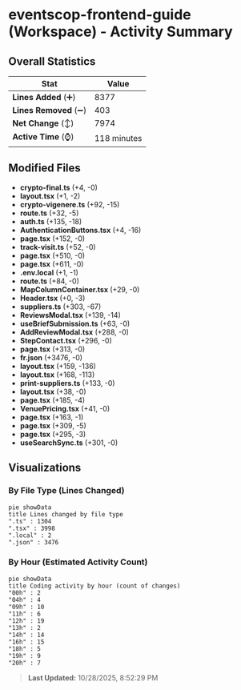 # eventscop-frontend-guide (Workspace) - Activity Summary 

## Overall Statistics

| Stat                   | Value                                                             |
| ---------------------- | ----------------------------------------------------------------- |
| **Lines Added** (➕)   | 8377                                          |
| **Lines Removed** (➖) | 403                                        |
| **Net Change** (↕)    | 7974                |
| **Active Time** (⌚)   | 118 minutes |


## Modified Files
- **crypto-final.ts** (+4, -0)
- **layout.tsx** (+1, -2)
- **crypto-vigenere.ts** (+92, -15)
- **route.ts** (+32, -5)
- **auth.ts** (+135, -18)
- **AuthenticationButtons.tsx** (+4, -16)
- **page.tsx** (+152, -0)
- **track-visit.ts** (+52, -0)
- **page.tsx** (+510, -0)
- **page.tsx** (+611, -0)
- **.env.local** (+1, -1)
- **route.ts** (+84, -0)
- **MapColumnContainer.tsx** (+29, -0)
- **Header.tsx** (+0, -3)
- **suppliers.ts** (+303, -67)
- **ReviewsModal.tsx** (+139, -14)
- **useBriefSubmission.ts** (+63, -0)
- **AddReviewModal.tsx** (+288, -0)
- **StepContact.tsx** (+296, -0)
- **page.tsx** (+313, -0)
- **fr.json** (+3476, -0)
- **layout.tsx** (+159, -136)
- **layout.tsx** (+168, -113)
- **print-suppliers.ts** (+133, -0)
- **layout.tsx** (+38, -0)
- **page.tsx** (+185, -4)
- **VenuePricing.tsx** (+41, -0)
- **page.tsx** (+163, -1)
- **page.tsx** (+309, -5)
- **page.tsx** (+295, -3)
- **useSearchSync.ts** (+301, -0)

## Visualizations

### By File Type (Lines Changed)

```mermaid
pie showData
title Lines changed by file type
".ts" : 1304
".tsx" : 3998
".local" : 2
".json" : 3476
```

### By Hour (Estimated Activity Count)

```mermaid
pie showData
title Coding activity by hour (count of changes)
"00h" : 2
"04h" : 4
"09h" : 10
"11h" : 6
"12h" : 19
"13h" : 2
"14h" : 14
"16h" : 15
"18h" : 5
"19h" : 9
"20h" : 7
```


> **Last Updated:** 10/28/2025, 8:52:29 PM